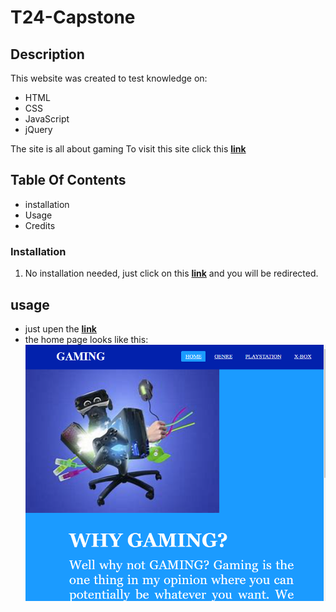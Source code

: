 # T24-Capstone
## Description

This website was created to test  knowledge on:

* HTML
* CSS
* JavaScript
* jQuery

The site is all about gaming
To visit this site click this <a target="_blank" href="https://Takudzwa-SE2023
.github.io/T24-Capstone/home.html">**link**</a>

## Table Of Contents
* installation
* Usage
* Credits

### Installation
1. No installation needed, just click on this <a target="_blank" href="https://Takudzwa-SE2023
.github.io/T24-Capstone/home.html">**link**</a> and you will be redirected. 

## usage
* just upen the <a target="_blank" href="https://Takudzwa-SE2023.github.io/T24-Capstone/home.html">**link**</a>
* the home page looks like this: <img src="screenshot2.PNG">

